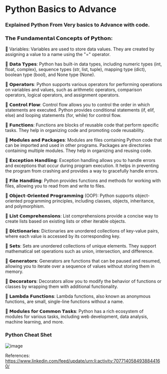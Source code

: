 # Python Basics to Advance

### Explained Python From Very basics to Advance with code.

### 𝗧𝗵𝗲 𝗙𝘂𝗻𝗱𝗮𝗺𝗲𝗻𝘁𝗮𝗹 𝗖𝗼𝗻𝗰𝗲𝗽𝘁𝘀 𝗼𝗳 𝗣𝘆𝘁𝗵𝗼𝗻:

📍 Variables: Variables are used to store data values. They are created by assigning a value to a name using the "=" operator.

📍 𝗗𝗮𝘁𝗮 𝗧𝘆𝗽𝗲𝘀: Python has built-in data types, including numeric types (int, float, complex), sequence types (str, list, tuple), mapping type (dict), boolean type (bool), and None type (None).

📍 𝗢𝗽𝗲𝗿𝗮𝘁𝗼𝗿𝘀: Python supports various operators for performing operations on variables and values, such as arithmetic operators, comparison operators, logical operators, and assignment operators.

📍 𝗖𝗼𝗻𝘁𝗿𝗼𝗹 𝗙𝗹𝗼𝘄: Control flow allows you to control the order in which statements are executed. Python provides conditional statements (if, elif, else) and looping statements (for, while) for control flow.

📍 𝗙𝘂𝗻𝗰𝘁𝗶𝗼𝗻𝘀: Functions are blocks of reusable code that perform specific tasks. They help in organizing code and promoting code reusability.

📍 𝗠𝗼𝗱𝘂𝗹𝗲𝘀 𝗮𝗻𝗱 𝗣𝗮𝗰𝗸𝗮𝗴𝗲𝘀: Modules are files containing Python code that can be imported and used in other programs. Packages are directories containing multiple modules. They help in organizing and reusing code.

📍 𝗘𝘅𝗰𝗲𝗽𝘁𝗶𝗼𝗻 𝗛𝗮𝗻𝗱𝗹𝗶𝗻𝗴: Exception handling allows you to handle errors and exceptions that occur during program execution. It helps in preventing the program from crashing and provides a way to gracefully handle errors.

📍 𝗙𝗶𝗹𝗲 𝗛𝗮𝗻𝗱𝗹𝗶𝗻𝗴: Python provides functions and methods for working with files, allowing you to read from and write to files.

📍 𝗢𝗯𝗷𝗲𝗰𝘁-𝗢𝗿𝗶𝗲𝗻𝘁𝗲𝗱 𝗣𝗿𝗼𝗴𝗿𝗮𝗺𝗺𝗶𝗻𝗴 (OOP): Python supports object-oriented programming principles, including classes, objects, inheritance, and polymorphism.

📍 𝗟𝗶𝘀𝘁 𝗖𝗼𝗺𝗽𝗿𝗲𝗵𝗲𝗻𝘀𝗶𝗼𝗻𝘀: List comprehensions provide a concise way to create lists based on existing lists or other iterable objects.

📍 𝗗𝗶𝗰𝘁𝗶𝗼𝗻𝗮𝗿𝗶𝗲𝘀: Dictionaries are unordered collections of key-value pairs, where each value is accessed by its corresponding key.

📍 𝗦𝗲𝘁𝘀: Sets are unordered collections of unique elements. They support mathematical set operations such as union, intersection, and difference.

📍 𝗚𝗲𝗻𝗲𝗿𝗮𝘁𝗼𝗿𝘀: Generators are functions that can be paused and resumed, allowing you to iterate over a sequence of values without storing them in memory.

📍 𝗗𝗲𝗰𝗼𝗿𝗮𝘁𝗼𝗿𝘀: Decorators allow you to modify the behavior of functions or classes by wrapping them with additional functionality.

📍 𝗟𝗮𝗺𝗯𝗱𝗮 𝗙𝘂𝗻𝗰𝘁𝗶𝗼𝗻𝘀: Lambda functions, also known as anonymous functions, are small, single-line functions without a name.

📍 𝗠𝗼𝗱𝘂𝗹𝗲𝘀 𝗳𝗼𝗿 𝗖𝗼𝗺𝗺𝗼𝗻 𝗧𝗮𝘀𝗸𝘀: Python has a rich ecosystem of modules for various tasks, including web development, data analysis, machine learning, and more.

### Python Cheat Shet 
![image](https://github.com/Chandrakant817/Python-Basics-to-Advance/assets/69152112/26501958-6afd-4839-9c2e-7b089bc84b12)


References: https://www.linkedin.com/feed/update/urn:li:activity:7077140584938844160/
